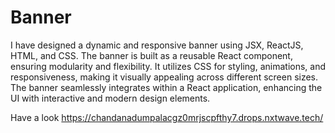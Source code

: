 # Banner
I have designed a dynamic and responsive banner using JSX, ReactJS, HTML, and CSS. The banner is built as a reusable React component, ensuring modularity and flexibility. It utilizes CSS for styling, animations, and responsiveness, making it visually appealing across different screen sizes. The banner seamlessly integrates within a React application, enhancing the UI with interactive and modern design elements.

Have a look https://chandanadumpalacgz0mrjscpfthy7.drops.nxtwave.tech/
